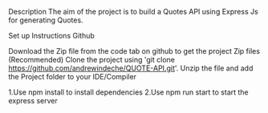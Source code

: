 Description
The aim of the project is to build a Quotes API using Express Js for generating Quotes.

Set up Instructions
Github

Download the Zip file from the code tab on github to get the project Zip files (Recommended)
Clone the project using 'git clone https://github.com/andrewindeche/QUOTE-API.git'.
Unzip the file and add the Project folder to your IDE/Compiler

1.Use npm install to install dependencies
2.Use npm run start to start the express server